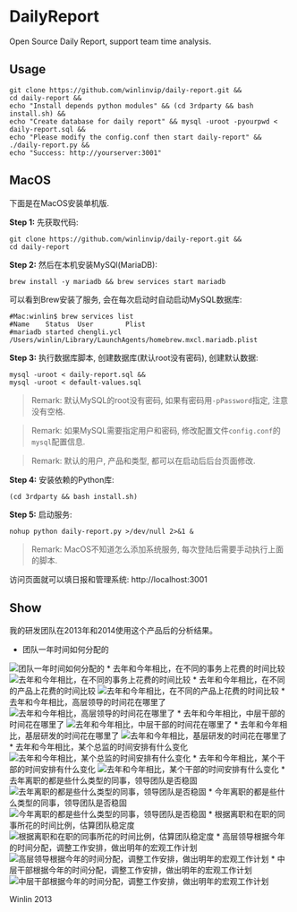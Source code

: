 DailyReport
============

Open Source Daily Report, support team time analysis.

## Usage

```
git clone https://github.com/winlinvip/daily-report.git &&
cd daily-report &&
echo "Install depends python modules" && (cd 3rdparty && bash install.sh) &&
echo "Create database for daily report" && mysql -uroot -pyourpwd < daily-report.sql &&
echo "Please modify the config.conf then start daily-report" && ./daily-report.py &&
echo "Success: http://yourserver:3001"
```

## MacOS

下面是在MacOS安装单机版.

**Step 1:** 先获取代码:

```
git clone https://github.com/winlinvip/daily-report.git &&
cd daily-report
```


**Step 2:** 然后在本机安装MySQl(MariaDB):

```
brew install -y mariadb && brew services start mariadb
```

可以看到Brew安装了服务, 会在每次启动时自动启动MySQL数据库:

```
#Mac:winlin$ brew services list
#Name    Status  User        Plist
#mariadb started chengli.ycl /Users/winlin/Library/LaunchAgents/homebrew.mxcl.mariadb.plist
```

**Step 3:** 执行数据库脚本, 创建数据库(默认root没有密码), 创建默认数据:

```
mysql -uroot < daily-report.sql &&
mysql -uroot < default-values.sql
```

> Remark: 默认MySQL的root没有密码, 如果有密码用`-pPassword`指定, 注意没有空格.

> Remark: 如果MySQL需要指定用户和密码, 修改配置文件`config.conf`的`mysql`配置信息.

> Remark: 默认的用户, 产品和类型, 都可以在启动后后台页面修改.

**Step 4:** 安装依赖的Python库:

```
(cd 3rdparty && bash install.sh)
```

**Step 5:** 启动服务:

```
nohup python daily-report.py >/dev/null 2>&1 &
```

> Remark: MacOS不知道怎么添加系统服务, 每次登陆后需要手动执行上面的脚本.

访问页面就可以填日报和管理系统: http://localhost:3001

## Show

我的研发团队在2013年和2014使用这个产品后的分析结果。

* 团队一年时间如何分配的
<img src="http://winlinvip.github.io/daily-report/wiki/demo-001.png" title="团队一年时间如何分配的"/>
* 去年和今年相比，在不同的事务上花费的时间比较
<img src="http://winlinvip.github.io/daily-report/wiki/demo-002.png" title="去年和今年相比，在不同的事务上花费的时间比较"/>
* 去年和今年相比，在不同的产品上花费的时间比较
<img src="http://winlinvip.github.io/daily-report/wiki/demo-003.png" title="去年和今年相比，在不同的产品上花费的时间比较"/>
* 去年和今年相比，高层领导的时间花在哪里了
<img src="http://winlinvip.github.io/daily-report/wiki/demo-004.png" title="去年和今年相比，高层领导的时间花在哪里了"/>
* 去年和今年相比，中层干部的时间花在哪里了
<img src="http://winlinvip.github.io/daily-report/wiki/demo-005.png" title="去年和今年相比，中层干部的时间花在哪里了"/>
* 去年和今年相比，基层研发的时间花在哪里了
<img src="http://winlinvip.github.io/daily-report/wiki/demo-006.png" title="去年和今年相比，基层研发的时间花在哪里了"/>
* 去年和今年相比，某个总监的时间安排有什么变化
<img src="http://winlinvip.github.io/daily-report/wiki/demo-007.png" title="去年和今年相比，某个总监的时间安排有什么变化"/>
* 去年和今年相比，某个干部的时间安排有什么变化
<img src="http://winlinvip.github.io/daily-report/wiki/demo-008.png" title="去年和今年相比，某个干部的时间安排有什么变化"/>
* 去年离职的都是些什么类型的同事，领导团队是否稳固
<img src="http://winlinvip.github.io/daily-report/wiki/demo-009.png" title="去年离职的都是些什么类型的同事，领导团队是否稳固"/>
* 今年离职的都是些什么类型的同事，领导团队是否稳固
<img src="http://winlinvip.github.io/daily-report/wiki/demo-010.png" title="今年离职的都是些什么类型的同事，领导团队是否稳固"/>
* 根据离职和在职的同事所花的时间比例，估算团队稳定度
<img src="http://winlinvip.github.io/daily-report/wiki/demo-011.png" title="根据离职和在职的同事所花的时间比例，估算团队稳定度"/>
* 高层领导根据今年的时间分配，调整工作安排，做出明年的宏观工作计划
<img src="http://winlinvip.github.io/daily-report/wiki/demo-012.png" title="高层领导根据今年的时间分配，调整工作安排，做出明年的宏观工作计划"/>
* 中层干部根据今年的时间分配，调整工作安排，做出明年的宏观工作计划
<img src="http://winlinvip.github.io/daily-report/wiki/demo-013.png" title="中层干部根据今年的时间分配，调整工作安排，做出明年的宏观工作计划"/>

Winlin 2013
